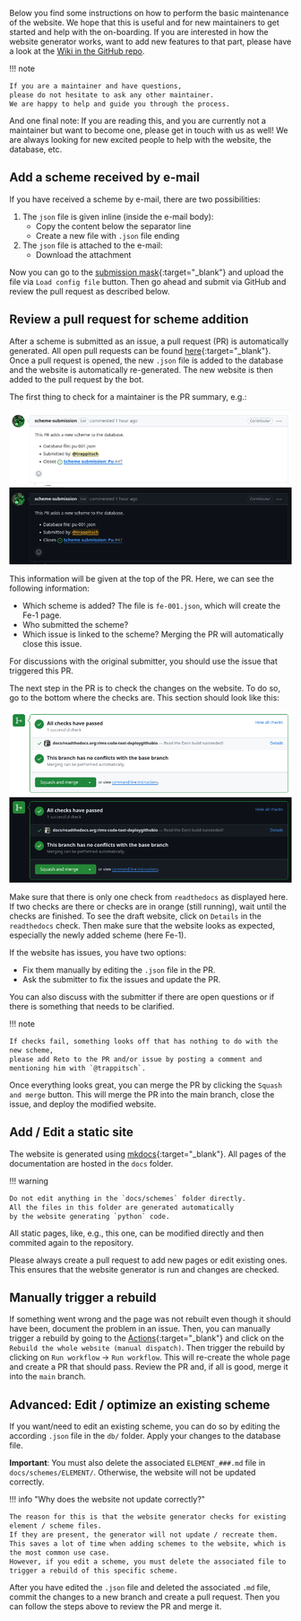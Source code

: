 Below you find some instructions on how to perform the basic maintenance of the website.
We hope that this is useful and for new maintainers to get started and help with the on-boarding.
If you are interested in how the website generator works, want to add new features to that part,
please have a look at the [Wiki in the GitHub repo](https://github.com/RIMS-Code/rims-code.github.io/wiki).

!!! note

    If you are a maintainer and have questions, 
    please do not hesitate to ask any other maintainer.
    We are happy to help and guide you through the process.

And one final note: If you are reading this, and you are currently not a maintainer but want to become one,
please get in touch with us as well! 
We are always looking for new excited people to help with the website, the database, etc.

## Add a scheme received by e-mail

If you have received a scheme by e-mail, 
there are two possibilities:

1. The `json` file is given inline (inside the e-mail body):
   - Copy the content below the separator line
   - Create a new file with `.json` file ending
2. The `json` file is attached to the e-mail:
   - Download the attachment

Now you can go to the 
[submission mask](https://rims-code.github.io/rimsdb_scheme_submission/){:target="_blank"}
and upload the file via `Load config file` button.
Then go ahead and submit via GitHub and review the pull request as described below.

## Review a pull request for scheme addition

After a scheme is submitted as an issue,
a pull request (PR) is automatically generated.
All open pull requests can be found
[here](https://github.com/RIMS-Code/rims-code.github.io/pulls){:target="_blank"}.
Once a pull request is opened, 
the new `.json` file is added to the database
and the website is automatically re-generated. 
The new website is then added to the pull request by the bot.

The first thing to check for a maintainer is the PR summary, e.g.:

![PR summary example](assets/maint_manual_pr_info_light.png#only-light)
![PR summary example](assets/maint_manual_pr_info_dark.png#only-dark)

This information will be given at the top of the PR.
Here, we can see the following information:

- Which scheme is added? The file is `fe-001.json`, which will create the Fe-1 page.
- Who submitted the scheme?
- Which issue is linked to the scheme? Merging the PR will automatically close this issue.

For discussions with the original submitter, 
you should use the issue that triggered this PR.

The next step in the PR is to check the changes on the website.
To do so, go to the bottom where the checks are.
This section should look like this:

![PR checks example](assets/maint_manual_pr_checks_light.png#only-light)
![PR checks example](assets/maint_manual_pr_checks_dark.png#only-dark)

Make sure that there is only one check from `readthedocs` as displayed here.
If two checks are there or checks are in orange (still running),
wait until the checks are finished.
To see the draft website, click on `Details` in the `readthedocs` check.
Then make sure that the website looks as expected, 
especially the newly added scheme (here Fe-1).

If the website has issues, you have two options:

- Fix them manually by editing the `.json` file in the PR.
- Ask the submitter to fix the issues and update the PR.

You can also discuss with the submitter if there are open questions
or if there is something that needs to be clarified.

!!! note 

    If checks fail, something looks off that has nothing to do with the new scheme,
    please add Reto to the PR and/or issue by posting a comment and 
    mentioning him with `@trappitsch`.

Once everything looks great, you can merge the PR 
by clicking the `Squash and merge` button.
This will merge the PR into the main branch, 
close the issue, 
and deploy the modified website.

## Add / Edit a static site

The website is generated using 
[mkdocs](https://www.mkdocs.org/){:target="_blank"}.
All pages of the documentation are hosted in the `docs` folder. 

!!! warning 

    Do not edit anything in the `docs/schemes` folder directly.
    All the files in this folder are generated automatically
    by the website generating `python` code.

All static pages, like, e.g., this one,
can be modified directly and then commited again to the repository.

Please always create a pull request to add new pages or edit existing ones.
This ensures that the website generator is run and changes are checked.

## Manually trigger a rebuild

If something went wrong 
and the page was not rebuilt even though it should have been,
document the problem in an issue.
Then, you can manually trigger a rebuild by going to the
[Actions](https://github.com/RIMS-Code/rims-code.github.io/actions){:target="_blank"}
and click on the `Rebuild the whole website (manual dispatch)`.
Then trigger the rebuild by clicking on `Run workflow` -> `Run workflow`.
This will re-create the whole page and create a PR that should pass.
Review the PR and, if all is good, merge it into the `main` branch.

## Advanced: Edit / optimize an existing scheme

If you want/need to edit an existing scheme,
you can do so by editing the according `.json` file in the `db/` folder.
Apply your changes to the database file. 

**Important**: You must also delete the associated `ELEMENT_###.md` file in `docs/schemes/ELEMENT/`.
Otherwise, the website will not be updated correctly.

!!! info "Why does the website not update correctly?"

    The reason for this is that the website generator checks for existing element / scheme files.
    If they are present, the generator will not update / recreate them. 
    This saves a lot of time when adding schemes to the website, which is the most common use case.
    However, if you edit a scheme, you must delete the associated file to trigger a rebuild of this specific scheme.

After you have edited the `.json` file and deleted the associated `.md` file,
commit the changes to a new branch and create a pull request.
Then you can follow the steps above to review the PR and merge it.
